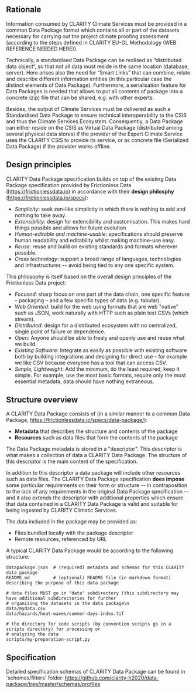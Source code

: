 ## Rationale
Information consumed by CLARITY Climate Services must be provided in a common Data Package format which contains all or part of the datasets necessary for carrying out the project climate proofing assessment (according to the steps defined in CLARITY EU-GL Methodology (WEB REFERENCE NEEDED HERE)).

Technically, a standardised Data Package can be realised as “distributed data object“, so that not all data must reside in the same location (database, server). Here arises also the need for “Smart Links” that can combine, relate and describe different information entities (in this particular case the distinct elements of Data Package). Furthermore, a serialisation feature for Data Packages is needed that allows to put all contents of package into a concrete (zip) file that can be shared, e.g. with other experts.

Besides, the output of Climate Services must be delivered as such a Standardised Data Package to ensure technical interoperability to the CSIS and thus the Climate Services Ecosystem. Consequently, a Data Package can either reside on the CSIS as Virtual Data Package (distributed among several physical data stores) if the provider of the Expert Climate Service uses the CLARITY CSIS to provide its service, or as concrete file (Serialized Data Package) if the provider works offline.

## Design principles
CLARITY Data Package specification builds on top of the existing Data Package specification provided by Frictionless Data (https://frictionlessdata.io) in accordance with their **design philosphy** (https://frictionlessdata.io/specs):
* _Simplicity_: seek zen-like simplicity in which there is nothing to add and nothing to take away.
* _Extensibility_: design for extensibility and customisation. This makes hard things possible and allows for future evolution
* _Human-editable and machine-usable_: specifications should preserve human readability and editability whilst making machine-use easy.
* _Reuse_: reuse and build on existing standards and formats wherever possible.
* _Cross technology_: support a broad range of languages, technologies and infrastructures -- avoid being tied to any one specific system.

This philosophy is itself based on the overall design principles of the Frictionless Data project:
* _Focused_: sharp focus on one part of the data chain, one specific feature – packaging – and a few specific types of data (e.g. tabular).
* _Web Oriented_: build for the web using formats that are web "native" such as JSON, work naturally with HTTP such as plain text CSVs (which stream).
* _Distributed_: design for a distributed ecosystem with no centralized, single point of failure or dependence.
* _Open_: Anyone should be able to freely and openly use and reuse what we build.
* _Existing Software_: Integrate as easily as possible with existing software both by building integrations and designing for direct use – for example we like CSV because everyone has a tool that can access CSV.
* _Simple, Lightweight_: Add the minimum, do the least required, keep it simple. For example, use the most basic formats, require only the most essential metadata, data should have nothing extraneous.


## Structure overview
A CLARITY Data Package consists of (in a similar manner to a common Data Package, https://frictionlessdata.io/specs/data-package/):

* **Metadata** that describes the structure and contents of the package
* **Resources** such as data files that form the contents of the package

The Data Package metadata is stored in a "descriptor". This descriptor is what makes a collection of data a CLARITY Data Package. The structure of this descriptor is the main content of the specification.

In addition to this descriptor a data package will include other resources such as data files. The CLARITY Data Package specification **does impose** some particular requirements on their form or structure -- in contraposition to the lack of any requirements in the original Data Package specification -- and it also extends the descriptor with additional properties which ensure that data contained in a CLARITY Data Package is valid and suitable for being ingested by CLARITY Climatic Services.

The data included in the package may be provided as:
* Files bundled locally with the package descriptor
* Remote resources, referenced by URL


A typical CLARITY Data Package would be according to the following structure:

```
datapackage.json  # (required) metadata and schemas for this CLARITY data package
README.md         # (optional) README file (in markdown format) describing the purpose of this data package

# data files MUST go in "data" subdirectory (this subdirectory may have additional subdirectories for further
# organizing the datasets in the data package\n
data/mydata.csv
data/hazards/heat-waves/summer-days-index.tif

# the directory for code scripts (by convention scripts go in a scripts directory) for processing or 
# analyzing the data
scripts/my-preparation-script.py
```

## Specification
Detailed specification schemas of CLARITY Data Package can be found in 'schemas/filters' folder: https://github.com/clarity-h2020/data-package/tree/master/schemas/profiles

